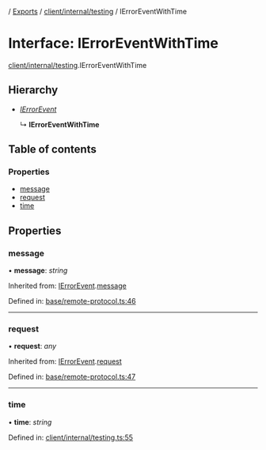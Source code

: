 [](../README.md) / [Exports](../modules.md) / [client/internal/testing](../modules/client_internal_testing.md) / IErrorEventWithTime

# Interface: IErrorEventWithTime

[client/internal/testing](../modules/client_internal_testing.md).IErrorEventWithTime

## Hierarchy

* [*IErrorEvent*](base_remote_protocol.ierrorevent.md)

  ↳ **IErrorEventWithTime**

## Table of contents

### Properties

- [message](client_internal_testing.ierroreventwithtime.md#message)
- [request](client_internal_testing.ierroreventwithtime.md#request)
- [time](client_internal_testing.ierroreventwithtime.md#time)

## Properties

### message

• **message**: *string*

Inherited from: [IErrorEvent](base_remote_protocol.ierrorevent.md).[message](base_remote_protocol.ierrorevent.md#message)

Defined in: [base/remote-protocol.ts:46](https://github.com/onzag/itemize/blob/11a98dec/base/remote-protocol.ts#L46)

___

### request

• **request**: *any*

Inherited from: [IErrorEvent](base_remote_protocol.ierrorevent.md).[request](base_remote_protocol.ierrorevent.md#request)

Defined in: [base/remote-protocol.ts:47](https://github.com/onzag/itemize/blob/11a98dec/base/remote-protocol.ts#L47)

___

### time

• **time**: *string*

Defined in: [client/internal/testing.ts:55](https://github.com/onzag/itemize/blob/11a98dec/client/internal/testing.ts#L55)
